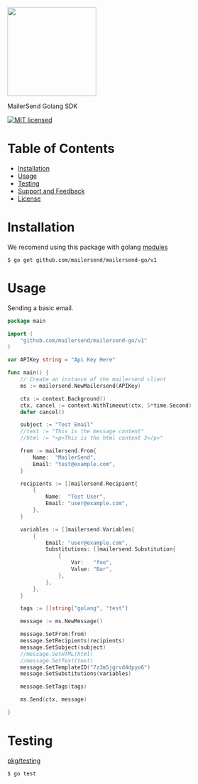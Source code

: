 <a href="https://www.mailersend.com"><img src="https://www.mailersend.com/images/logo.svg" width="200px"/></a>

MailerSend Golang SDK

[![MIT licensed](https://img.shields.io/badge/license-MIT-blue.svg)](./LICENSE.md)

# Table of Contents
* [Installation](#installation)
* [Usage](#usage)
* [Testing](#testing)
* [Support and Feedback](#support-and-feedback)
* [License](#license)

<a name="installation"></a>
# Installation
We recomend using this package with golang [modules](https://github.com/golang/go/wiki/Modules)

```
$ go get github.com/mailersend/mailersend-go/v1
```

<a name="usage"></a>
# Usage

Sending a basic email.

``` go
package main

import (
    "github.com/mailersend/mailersend-go/v1"
)

var APIKey string = "Api Key Here"

func main() {
	// Create an instance of the mailersend client
	ms := mailersend.NewMailersend(APIKey)

	ctx := context.Background()
	ctx, cancel := context.WithTimeout(ctx, 5*time.Second)
	defer cancel()

	subject := "Test Email"
	//text := "This is the message content"
	//html := "<p>This is the html content 3</p>"

	from := mailersend.From{
		Name:  "MailerSend",
		Email: "test@example.com",
	}

	recipients := []mailersend.Recipient{
		{
			Name:  "Test User",
			Email: "user@example.com",
		},
	}

	variables := []mailersend.Variables{
		{
			Email: "user@example.com",
			Substitutions: []mailersend.Substitution{
				{
					Var:   "foo",
					Value: "Bar",
				},
			},
		},
	}

	tags := []string{"golang", "test"}

	message := ms.NewMessage()

	message.SetFrom(from)
	message.SetRecipients(recipients)
	message.SetSubject(subject)
	//message.SetHTML(html)
	//message.SetText(text)
	message.SetTemplateID("7z3m5jgrvd4dpyo6")
	message.SetSubstitutions(variables)

	message.SetTags(tags)

	ms.Send(ctx, message)

}

```

<a name="testing"></a>

# Testing

[pkg/testing](https://golang.org/pkg/testing/)

```
$ go test
```
